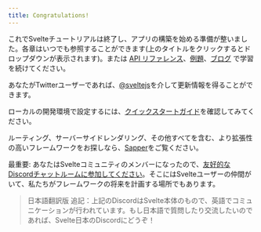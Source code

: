 ```yaml
---
title: Congratulations!
---
```


これでSvelteチュートリアルは終了し、アプリの構築を始める準備が整いました。各章はいつでも参照することができます(上のタイトルをクリックするとドロップダウンが表示されます)。または [API リファレンス](docs)、[例題](examples)、[ブログ](blog) で学習を続けてください。

あなたがTwitterユーザーであれば、[@sveltejs](https://twitter.com/sveltejs)を介して更新情報を得ることができます。

ローカルの開発環境で設定するには、[クイックスタートガイド](blog/the-easiest-way-to-get-started)を確認してみてください。

ルーティング、サーバーサイドレンダリング、その他すべてを含む、より拡張性の高いフレームワークをお探しなら、[Sapper](https://sapper.svelte.dev)をご覧ください。

最重要: あなたはSvelteコミュニティのメンバーになったので、[友好的なDiscordチャットルームに参加してください](chat)。そこにはSvelteユーザーの仲間がいて、私たちがフレームワークの将来を計画する場所でもあります。

> 日本語翻訳版 追記：上記のDiscordはSvelte本体のもので、英語でコミュニケーションが行われています。もし日本語で質問したり交流したいのであれば、Svelte日本のDiscordにどうぞ！